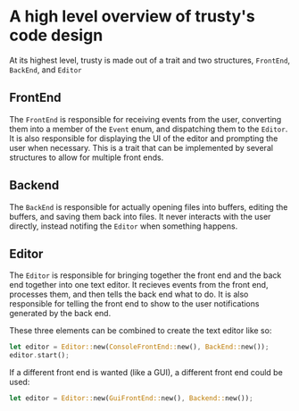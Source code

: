 # A high level overview of trusty's code design

At its highest level, trusty is made out of a trait and two structures, `FrontEnd`, `BackEnd`, and `Editor`

## FrontEnd
The `FrontEnd` is responsible for receiving events from the user, converting them into a member of the `Event` enum, and dispatching them to the `Editor`. It is also responsible for displaying the UI of the editor and prompting the user when necessary. This is a trait that can be implemented by several structures to allow for multiple front ends.

## Backend
The `BackEnd` is responsible for actually opening files into buffers, editing the buffers, and saving them back into files. It never interacts with the user directly, instead notifing the `Editor` when something happens.

## Editor
The `Editor` is responsible for bringing together the front end and the back end together into one text editor. It recieves events from the front end, processes them, and then tells the back end what to do. It is also responsible for telling the front end to show to the user notifications generated by the back end.


These three elements can be combined to create the text editor like so:

```rust
let editor = Editor::new(ConsoleFrontEnd::new(), BackEnd::new());
editor.start();

```

If a different front end is wanted (like a GUI), a different front end could be used:

```rust
let editor = Editor::new(GuiFrontEnd::new(), Backend::new());
```
